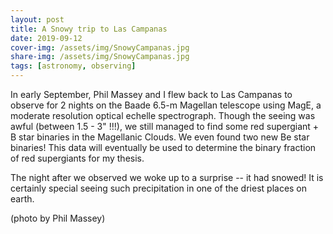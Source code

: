 ```yaml
---
layout: post
title: A Snowy trip to Las Campanas
date: 2019-09-12
cover-img: /assets/img/SnowyCampanas.jpg
share-img: /assets/img/SnowyCampanas.jpg
tags: [astronomy, observing]
---
```

In early September, Phil Massey and I flew back to Las Campanas to observe for 2 nights on the Baade 6.5-m Magellan telescope using MagE, a moderate resolution optical echelle spectrograph. Though the seeing was awful (between 1.5 - 3" !!!), we still managed to find some red supergiant + B star binaries in the Magellanic Clouds. We even found two new Be star binaries! This data will eventually be used to determine the binary fraction of red supergiants for my thesis.

The night after we observed we woke up to a surprise -- it had snowed! It is certainly special seeing such precipitation in one of the driest places on earth. 

(photo by Phil Massey)
